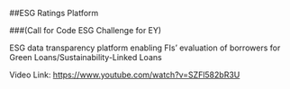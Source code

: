 ##ESG Ratings Platform 

###(Call for Code ESG Challenge for EY)
  
ESG data transparency platform enabling FIs’ evaluation of borrowers for Green Loans/Sustainability-Linked Loans

Video Link: https://www.youtube.com/watch?v=SZFl582bR3U
